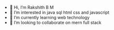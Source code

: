 - 👋 Hi, I’m Rakshith B M
- 👀 I’m interested in java sql html css and javascript 
- 🌱 I’m currently learning web technology
- 💞️ I’m looking to collaborate on mern full stack


<!---
Rakshithbm/Rakshithbm is a ✨ special ✨ repository because its `README.md` (this file) appears on your GitHub profile.
You can click the Preview link to take a look at your changes.
--->

